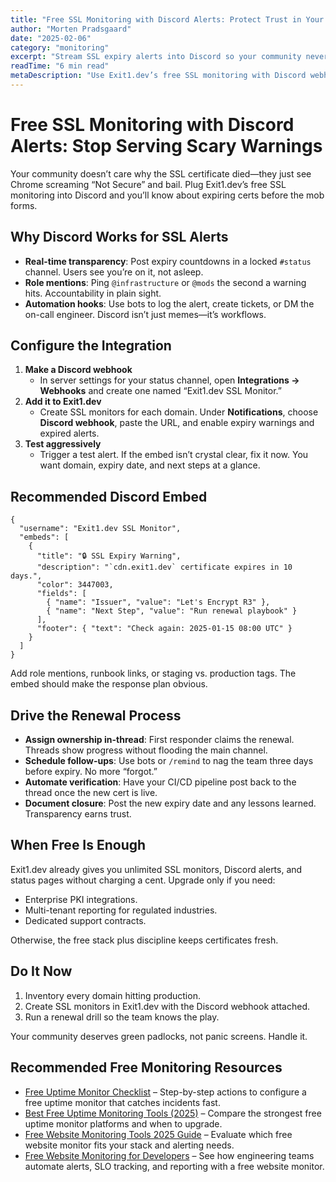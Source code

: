 ```yaml
---
title: "Free SSL Monitoring with Discord Alerts: Protect Trust in Your Server"
author: "Morten Pradsgaard"
date: "2025-02-06"
category: "monitoring"
excerpt: "Stream SSL expiry alerts into Discord so your community never gets blindsided by browser errors."
readTime: "6 min read"
metaDescription: "Use Exit1.dev’s free SSL monitoring with Discord webhooks, embed templates, and renewal workflows to prevent certificate expirations."
---
```


# Free SSL Monitoring with Discord Alerts: Stop Serving Scary Warnings

Your community doesn’t care why the SSL certificate died—they just see Chrome screaming “Not Secure” and bail. Plug Exit1.dev’s free SSL monitoring into Discord and you’ll know about expiring certs before the mob forms.

## Why Discord Works for SSL Alerts

- **Real-time transparency**: Post expiry countdowns in a locked `#status` channel. Users see you’re on it, not asleep.
- **Role mentions**: Ping `@infrastructure` or `@mods` the second a warning hits. Accountability in plain sight.
- **Automation hooks**: Use bots to log the alert, create tickets, or DM the on-call engineer. Discord isn’t just memes—it’s workflows.

## Configure the Integration

1. **Make a Discord webhook**
   - In server settings for your status channel, open **Integrations → Webhooks** and create one named “Exit1.dev SSL Monitor.”
2. **Add it to Exit1.dev**
   - Create SSL monitors for each domain. Under **Notifications**, choose **Discord webhook**, paste the URL, and enable expiry warnings and expired alerts.
3. **Test aggressively**
   - Trigger a test alert. If the embed isn’t crystal clear, fix it now. You want domain, expiry date, and next steps at a glance.

## Recommended Discord Embed

```
{
  "username": "Exit1.dev SSL Monitor",
  "embeds": [
    {
      "title": "🔒 SSL Expiry Warning",
      "description": "`cdn.exit1.dev` certificate expires in 10 days.",
      "color": 3447003,
      "fields": [
        { "name": "Issuer", "value": "Let's Encrypt R3" },
        { "name": "Next Step", "value": "Run renewal playbook" }
      ],
      "footer": { "text": "Check again: 2025-01-15 08:00 UTC" }
    }
  ]
}
```

Add role mentions, runbook links, or staging vs. production tags. The embed should make the response plan obvious.

## Drive the Renewal Process

- **Assign ownership in-thread**: First responder claims the renewal. Threads show progress without flooding the main channel.
- **Schedule follow-ups**: Use bots or `/remind` to nag the team three days before expiry. No more “forgot.”
- **Automate verification**: Have your CI/CD pipeline post back to the thread once the new cert is live.
- **Document closure**: Post the new expiry date and any lessons learned. Transparency earns trust.

## When Free Is Enough

Exit1.dev already gives you unlimited SSL monitors, Discord alerts, and status pages without charging a cent. Upgrade only if you need:

- Enterprise PKI integrations.
- Multi-tenant reporting for regulated industries.
- Dedicated support contracts.

Otherwise, the free stack plus discipline keeps certificates fresh.

## Do It Now

1. Inventory every domain hitting production.
2. Create SSL monitors in Exit1.dev with the Discord webhook attached.
3. Run a renewal drill so the team knows the play.

Your community deserves green padlocks, not panic screens. Handle it.


## Recommended Free Monitoring Resources

- [Free Uptime Monitor Checklist](/blog/free-uptime-monitor-checklist) – Step-by-step actions to configure a free uptime monitor that catches incidents fast.
- [Best Free Uptime Monitoring Tools (2025)](/blog/best-free-uptime-monitoring-tools) – Compare the strongest free uptime monitor platforms and when to upgrade.
- [Free Website Monitoring Tools 2025 Guide](/blog/free-website-monitoring-tools-2025) – Evaluate which free website monitor fits your stack and alerting needs.
- [Free Website Monitoring for Developers](/blog/free-website-monitoring-for-developers) – See how engineering teams automate alerts, SLO tracking, and reporting with a free website monitor.

